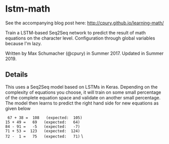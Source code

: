 # lstm-math

See the accompanying blog post here: http://cpury.github.io/learning-math/

Train a LSTM-based Seq2Seq network to predict the result of math equations on
the character level.
Configuration through global variables because I'm lazy.

Written by Max Schumacher (@cpury) in Summer 2017. Updated in Summer 2019.

## Details

This uses a Seq2Seq model based on LSTMs in Keras. Depending on the complexity
of equations you choose, it will train on some small percentage of the complete
equation space and validate on another small percentage. The model then learns 
to predict the right hand side for new equations as given below

` 67 + 38 =  108   (expected:  105)` \
`15 + 49 =   69   (expected:   64)` \
`84 - 91 =   -5   (expected:   -7)` \
`71 + 53 =  123   (expected:  124)` \
`72 -  1 =   75   (expected:   71)` \
